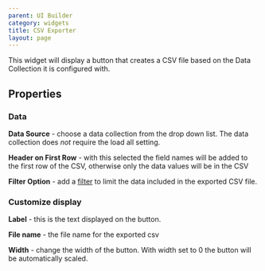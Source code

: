 ```yaml
---
parent: UI Builder
category: widgets
title: CSV Exporter
layout: page
---
```


This widget will display a button that creates a CSV file based on the Data Collection it is configured with.

## Properties

### Data

**Data Source** - choose a data collection from the drop down list. The data collection does _not_ require the load all setting.

**Header on First Row** - with this selected the field names will be added to the first row of the CSV, otherwise only the data values will be in the CSV

**Filter Option** - add a [filter](../../../concepts/filters/Filters.md) to limit the data included in the exported CSV file.

### Customize display

**Label** - this is the text displayed on the button.

**File name** - the file name for the exported csv

**Width** - change the width of the button. With width set to 0 the button will be automatically scaled.
